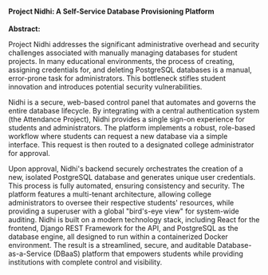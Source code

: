 
#### **Project Nidhi: A Self-Service Database Provisioning Platform**

**Abstract:**

Project Nidhi addresses the significant administrative overhead and security challenges associated with manually managing databases for student projects. In many educational environments, the process of creating, assigning credentials for, and deleting PostgreSQL databases is a manual, error-prone task for administrators. This bottleneck stifles student innovation and introduces potential security vulnerabilities.

Nidhi is a secure, web-based control panel that automates and governs the entire database lifecycle. By integrating with a central authentication system (the Attendance Project), Nidhi provides a single sign-on experience for students and administrators. The platform implements a robust, role-based workflow where students can request a new database via a simple interface. This request is then routed to a designated college administrator for approval.

Upon approval, Nidhi's backend securely orchestrates the creation of a new, isolated PostgreSQL database and generates unique user credentials. This process is fully automated, ensuring consistency and security. The platform features a multi-tenant architecture, allowing college administrators to oversee their respective students' resources, while providing a superuser with a global "bird's-eye view" for system-wide auditing. Nidhi is built on a modern technology stack, including React for the frontend, Django REST Framework for the API, and PostgreSQL as the database engine, all designed to run within a containerized Docker environment. The result is a streamlined, secure, and auditable Database-as-a-Service (DBaaS) platform that empowers students while providing institutions with complete control and visibility.
